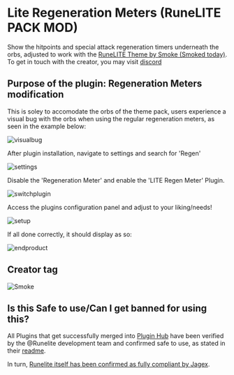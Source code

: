# Lite Regeneration Meters (RuneLITE PACK MOD)
Show the hitpoints and special attack regeneration timers underneath the orbs, adjusted to work with the [RuneLITE Theme by Smoke (Smoked today)](https://github.com/melkypie/resource-packs/tree/pack-RuneLITE).
To get in touch with the creator, you may visit [discord](https://discord.gg/varietyz)

## Purpose of the plugin: Regeneration Meters modification
This is soley to accomodate the orbs of the theme pack, users experience a visual bug with the orbs when using the regular regeneration meters, as seen in the example below:

![visualbug](https://github.com/user-attachments/assets/31d547aa-5f21-4af2-abfd-6f9a5cf6458e)

After plugin installation, navigate to settings and search for 'Regen'

![settings](https://github.com/user-attachments/assets/1a78705e-bbf1-4b87-81ef-35c0aaeb4a5a)

Disable the 'Regeneration Meter' and enable the 'LITE Regen Meter' Plugin.

![switchplugin](https://github.com/user-attachments/assets/736043af-73a8-49eb-8e43-0eba996c10c5)

Access the plugins configuration panel and adjust to your liking/needs!

![setup](https://github.com/user-attachments/assets/8981dad2-749a-43bc-b821-02f7c9eff13b)

If all done correctly, it should display as so:

![endproduct](https://github.com/user-attachments/assets/cd5cdcb9-933c-43bb-afeb-bc2eaccd2526)


## Creator tag
![Smoke](https://i.ibb.co/PTYfzqB/Rune-LITE-By-Smoke.png)

## Is this Safe to use/Can I get banned for using this?
All Plugins that get successfully merged into [Plugin Hub](https://github.com/runelite/plugin-hub) have been verified by the @Runelite development team and confirmed safe to use, as stated in their [readme](https://github.com/runelite/plugin-hub#Reviewing). 

In turn, [Runelite itself has been confirmed as fully compliant by Jagex](https://secure.runescape.com/m=news/a=13/another-message-about-unofficial-clients?oldschool=1).
